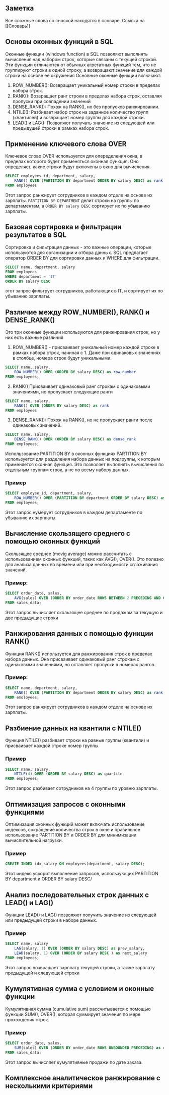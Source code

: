 ## Заметка
Все сложные слова со сноской находятся в словаре. Ссылка на [[Словарь]]
## Основы оконных функций в SQL
Оконные функции (windows function) в SQL позволяют выполнять вычисления над набором строк, которые связаны с текущей строкой. Эти функции отличаются от обычных агрегатных функций тем, что не группируют строки в одной строку, а возвращают значение для каждой строки на основе ее окружения
Основные оконные функции включают:
1. ROW_NUMBER(): Возвращает уникальный номер строки в пределах набора строк.
2. RANK(): Возвращает ранг строки в пределах набора строк, оставляя пропуски при совпадении значений
3. DENSE_RANK(): Похож на RANK(), но без пропусков ранжировании.
4. NTILE(): Разбивает набор строк на заданное количество групп (квантилей) и возвращает номер группы для каждой строки.
5. LEAD() и LAG(): Позволяют получать значение из следующей или предыдущей строки в рамках набора строк.
## Применение ключевого слова OVER
Ключевое слово OVER используется для опеределения окна, в пределах которого будет применяться оконная функция. Оно определяет, какие строки будут включены в окно для вычисления.
```SQL
SELECT employees_id, department, salary,
	RANK() OVER (PARTITION BY department ORDER BY salary DESC) as rank
FROM employees
```
Этот запрос ранжирует сотрудников в каждом отделе на основе их зарплаты. `PARTITION BY DEPARTMENT` делит строки на группы по департаментам, а `ORDER BY salary DESC` сортирует их по убыванию зарплаты.
## Базовая сортировка и фильтрации результатов в SQL
Сортировка и фильтрация данных - это важные операции, которые используются для организации и отбора данных. SQL предлагает оператор ORDER BY для сортировки данных и WHERE для фильтрации.
```SQL
SELECT name, dapartment, salary
FROM employees
WHERE department = 'IT'
ORDER BY salary DESC
```
этот запрос фильтрует сотрудников, работающих в IT, и сортирует их по убыванию зарплаты.
## Различие между ROW_NUMBER(), RANK() и DENSE_RANK()
Это три оконные функции используются для ранжирования строк, но у них есть важные различия
1. ROW_NUMBER() - присваивает уникальный номер каждой строке в рамках набора строк, начиная с 1. Даже при одинаковых значениях в столбце, номера строк будут уникальными.
```SQL
SELECT name, salary, 
	ROW_NUMBER() OVER (ORDER BY salary DESC) as row_number
FROM employees;
```
2. RANK() Присваивает одинаковый ранг строкам с одинаковыми значениями, но пропускает следующие ранги
```SQL
SELECT name, salary,
	RANK() OVER (ORDER BY salary DESC) as rank
FROM employees
```
 3. DENSE_RANK(): Похож на RANK(), но не пропускает ранги после одинаковых значений.
 ```SQL
 SELECT name, salary,
	 DENSE_RANK() OVER (ORDER BY salary DESC) as dense_rank
FROM employees;
```
Использование PARTITION BY в оконных функциях
PARTITION BY используется для разделения набора данных на подгруппы, к которым применяется оконная функция. Это позволяет выполнять вычисления по отдельным группам строк, а не по всему набору данных.
### Пример
```SQL
SELECT employee_id, department, salary,
	ROW_NUMBER() OVER (PARTITION BY department ORDER BY salary DESC) as row_num
FROM employees;
```
Этот запрос нумерует сотрудников в каждом департаменте по убыванию их зарплаты.
## Вычисление скользящего среднего с помощью оконных функций
Скользящее среднее (movig average) можно рассчитать с использованием оконных функций, таких как AVG(), OVER(). Это полезно для анализа данных во времени или при необходимости сглаживания значений.
### Пример:
```SQL
SELECT order_date, sales,
	AVG(sales) OVER (ORDER BY order_date ROWS BETWEEN 2 PRECEDING AND CURRENT ROW) as moving_avg
FROM sales_data;
```
Этот запрос вычисляет скользящее среднее по продажам за текущую и две предыдущие строки
## Ранжирования данных с помощью функции RANK()
Функция RANK() используется для ранжирования строк в пределах набора данных. Она присваивает одинаковый ранг строкам с одинаковыми значениями, но оставляет пропуски в номерах рангов.
### Пример:
```SQL
SELECT name, department, salary,
	RANK() OVER (PARTITION BY department ORDER BY salary DESC) as rank
FROM emoloyees;
```
Этот запрос ранжирует сотрудников в каждом отделе на основе их зарплаты.
## Разбиение данных на квантили с NTILE()
Функция NTILE() разбивает строки на равные группы (квантили) и присваивает каждой строке номер группы.
### Пример
```SQL
SELECT name, salary,
	NTILE(4) OVER (ORDER BY salary DESC) as quartile
FROM employees;
``` 
Этот запрос разбивает сотрудников на 4 группы по уровню зарплаты.
## Оптимизация запросов с оконными функциями
Оптимизация оконных функций может включать использование индексов, сокращение количества строк в окне и правильное использование PARTITION BY и ORDER BY для минимизации вычислительной нагрузки.
### Пример
```SQL
CREATE INDEX idx_salary ON employees(department, salary DESC);
```
Этот индекс ускорит выполнение запросов, использующих PARTITION BY department и ORDER BY salary DESC/
## Анализ последовательных строк данных с LEAD() и LAG()
Функции LEAD() и LAG() позволяют получить значение из следующей или предыдущей строки в наборе данных.
### Пример
```SQL
SELECT name, salary
	LAG(salary, 1) OVER (ORDER BY salary DESC) as prev_salary,
	LEAD(salary, 1) OVER (ORDER BY salary DESC ) as next_salary
FROM employees;
```
Этот запрос возвращает зарплату текущей строки, а также зарплату предыдущей и следующей строки
## Кумулятивная сумма с условием и оконные функции
Кумулятивная сумма (cumulative sum) рассчитывается с помощью функции SUM(), OVER(), которая суммирует значения по мере прохождения строк.
### Пример
```SQL
SELECT order_date, sales,
	SUM(sales) OVER (ORDER BY order_date ROWS UNBOUNDED PRECEDING) as cumulative_sales
FROM sales_data;
```
Этот запрос вычисляет кумулятивные продажи по дате заказа.
## Комплексное аналитическое ранжирование с несколькими критериями
